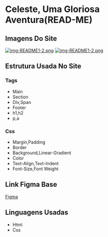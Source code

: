 # Celeste, Uma Gloriosa Aventura(READ-ME)

## Imagens Do Site

[![img-README1-2.png](https://i.postimg.cc/Ghn2KkX6/img-README1-2.png)](https://postimg.cc/Yj8MqmKx "Início Da Página")
[![img-README1-2.png](https://i.postimg.cc/c1RZsPc5/img-README1-2.png)](https://postimg.cc/nMhN2Rgv "O Meio Da Página")

## Estrutura Usada No Site

### Tags

* Main
* Section
* Div,Span
* Footer
* h1,h2
* p,a

### Css

* Margin,Padding
* Border
* Background,Linear-Gradient
* Color
* Text-Align,Text-Indent
* Font-Size,Font Weight

## Link Figma Base

[Figma](https://www.figma.com/design/5ozOXKf0j3gI0kq3TfyFYR/HTML-CSS---Tarefa-2?node-id=0-1&node-type=canvas&t=PiRNveBqi42kSOdR-0)

## Linguagens Usadas

* Html
* Css